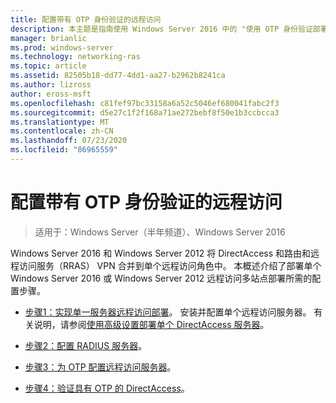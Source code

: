 ```yaml
---
title: 配置带有 OTP 身份验证的远程访问
description: 本主题是指南使用 Windows Server 2016 中的 "使用 OTP 身份验证部署远程访问" 指南的一部分。
manager: brianlic
ms.prod: windows-server
ms.technology: networking-ras
ms.topic: article
ms.assetid: 82505b18-dd77-4dd1-aa27-b2962b8241ca
ms.author: lizross
author: eross-msft
ms.openlocfilehash: c81fef97bc33158a6a52c5046ef680041fabc2f3
ms.sourcegitcommit: d5e27c1f2f168a71ae272bebf8f50e1b3ccbcca3
ms.translationtype: MT
ms.contentlocale: zh-CN
ms.lasthandoff: 07/23/2020
ms.locfileid: "86965559"
---
```

# <a name="configure-remote-access-with-otp-authentication"></a>配置带有 OTP 身份验证的远程访问

>适用于：Windows Server（半年频道）、Windows Server 2016

 Windows Server 2016 和 Windows Server 2012 将 DirectAccess 和路由和远程访问服务（RRAS） VPN 合并到单个远程访问角色中。 本概述介绍了部署单个 Windows Server 2016 或 Windows Server 2012 远程访问多站点部署所需的配置步骤。  


- [步骤1：实现单一服务器远程访问部署](../../multisite/configure/Step-1-Implement-a-Single-Server-Remote-Access-Deployment.md)。 安装并配置单个远程访问服务器。 有关说明，请参阅[使用高级设置部署单个 DirectAccess 服务器](../../../directaccess/single-server-advanced/deploy-a-single-directaccess-server-with-advanced-settings.md)。

- [步骤2：配置 RADIUS 服务器](Step-2-Configure-the-RADIUS-Server.md)。

- [步骤3：为 OTP 配置远程访问服务器](Step-3-Configure-the-Remote-Access-Server-for-OTP.md)。

- [步骤4：验证具有 OTP 的 DirectAccess](Step-4-Verify-DirectAccess-with-OTP.md)。
  
